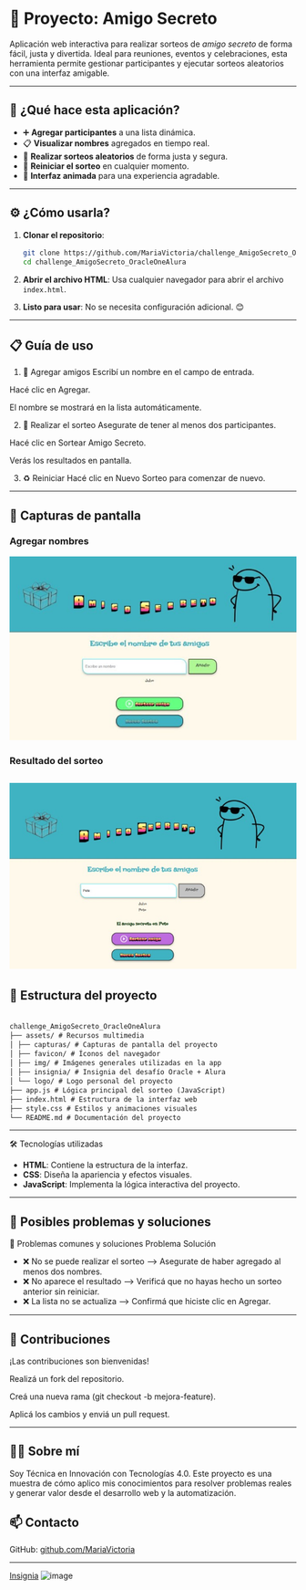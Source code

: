 
# 🎉 Proyecto: Amigo Secreto

Aplicación web interactiva para realizar sorteos de *amigo secreto* de forma fácil, justa y divertida. Ideal para reuniones, eventos y celebraciones, esta herramienta permite gestionar participantes y ejecutar sorteos aleatorios con una interfaz amigable.

---

## 🎯 ¿Qué hace esta aplicación?

- ➕ **Agregar participantes** a una lista dinámica.  
- 📋 **Visualizar nombres** agregados en tiempo real.  
- 🔀 **Realizar sorteos aleatorios** de forma justa y segura.  
- 🔄 **Reiniciar el sorteo** en cualquier momento.  
- 💫 **Interfaz animada** para una experiencia agradable.

---

## ⚙️ ¿Cómo usarla?

1. **Clonar el repositorio**:
   ```bash
   git clone https://github.com/MariaVictoria/challenge_AmigoSecreto_OracleOneAlura.git
   cd challenge_AmigoSecreto_OracleOneAlura

   ```

2. **Abrir el archivo HTML**: 
   Usa cualquier navegador para abrir el archivo `index.html`.

3. **Listo para usar**: No se necesita configuración adicional. 😊

---

## 📋 Guía de uso

1. 👤 Agregar amigos
Escribí un nombre en el campo de entrada.

Hacé clic en Agregar.

El nombre se mostrará en la lista automáticamente.

2. 🎲 Realizar el sorteo
Asegurate de tener al menos dos participantes.

Hacé clic en Sortear Amigo Secreto.

Verás los resultados en pantalla.

3. ♻️ Reiniciar
Hacé clic en Nuevo Sorteo para comenzar de nuevo.



---

## 🌟 Capturas de pantalla

### Agregar nombres
![Agregar Nombres](https://github.com/MariaVictoria/challenge_AmigoSecreto_OracleOneAlura/blob/main/assets/capturas/Captura3.jpg)

### Resultado del sorteo

![Resultado del Sorteo](https://github.com/MariaVictoria/challenge_AmigoSecreto_OracleOneAlura/blob/main/assets/capturas/captura5.jpg)
---

## 📂 Estructura del proyecto

```

challenge_AmigoSecreto_OracleOneAlura
├── assets/ # Recursos multimedia
│ ├── capturas/ # Capturas de pantalla del proyecto
│ ├── favicon/ # Íconos del navegador
│ ├── img/ # Imágenes generales utilizadas en la app
│ ├── insignia/ # Insignia del desafío Oracle + Alura
│ └── logo/ # Logo personal del proyecto
├── app.js # Lógica principal del sorteo (JavaScript)
├── index.html # Estructura de la interfaz web
├── style.css # Estilos y animaciones visuales
└── README.md # Documentación del proyecto

```

---

🛠️ Tecnologías utilizadas

- **HTML**: Contiene la estructura de la interfaz.
- **CSS**: Diseña la apariencia y efectos visuales.
- **JavaScript**: Implementa la lógica interactiva del proyecto.

---

## 🐛 Posibles problemas y soluciones

🐞 Problemas comunes y soluciones
Problema	Solución

* ❌ No se puede realizar el sorteo     -->	Asegurate de haber agregado al menos dos nombres.
* ❌ No aparece el resultado	          -->  Verificá que no hayas hecho un sorteo anterior sin reiniciar.
* ❌ La lista no se actualiza	          --> Confirmá que hiciste clic en Agregar.
---

## 🤝 Contribuciones
¡Las contribuciones son bienvenidas!

Realizá un fork del repositorio.

Creá una nueva rama (git checkout -b mejora-feature).

Aplicá los cambios y enviá un pull request.

---

## 👩‍💻 Sobre mí
Soy Técnica en Innovación con Tecnologías 4.0. Este proyecto es una muestra de cómo aplico mis conocimientos para resolver problemas reales y generar valor desde el desarrollo web y la automatización.

## 📫 Contacto
GitHub: [github.com/MariaVictoria](https://github.com/MariaVictoria)

---


[Insignia](https://raw.githubusercontent.com/MariaVictoria/challenge_AmigoSecreto_OracleOneAlura/refs/heads/main/assets/insignia/insignia.webp) <img width="500" height="500" alt="image" src="https://github.com/user-attachments/assets/8d53de4f-9d5d-4fe0-b41e-389682a902c0" />


